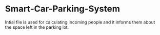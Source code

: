 # Smart-Car-Parking-System

Intial file is used for calculating incoming people and it informs them about the space left in the parking lot.
